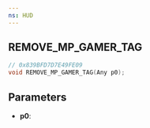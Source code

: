```yaml
---
ns: HUD
---
```

## REMOVE_MP_GAMER_TAG

```c
// 0x839BFD7D7E49FE09
void REMOVE_MP_GAMER_TAG(Any p0);
```

## Parameters
* **p0**:
